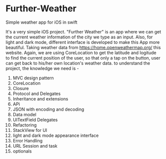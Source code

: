 # Further-Weather
Simple weather app for iOS in swift

It's a very simple iOS project. "Further Weather" is an app where we can get the current weather information of the city we type as an input. Also, for light and dark mode, different interface is developed to make this App more beautiful. Taking weather data from https://home.openweathermap.org/ this website. Again, we are using CoreLocation to get the latitude and logitude to find the current position of the user, so that only a tap on the button, user can get back to his/her own location's weather data. to understand the project, the knowledge we need is -

1. MVC design pattern
2. CoreLocation
3. Closure
4. Protocol and Delegates
5. Inheritance and extensions
6. APi
7. JSON with encoding and decoding
8. Data model
9. UITextField Delegates
10. Refactoring
11. StackView for UI
12. light and dark mode appearance interface
13. Error Handling
14. URL Session and task
15. optionals

